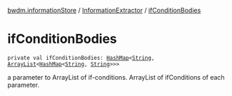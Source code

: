 [bwdm.informationStore](../index.md) / [InformationExtractor](index.md) / [ifConditionBodies](./if-condition-bodies.md)

# ifConditionBodies

`private val ifConditionBodies: `[`HashMap`](https://kotlinlang.org/api/latest/jvm/stdlib/kotlin.collections/-hash-map/index.html)`<`[`String`](https://kotlinlang.org/api/latest/jvm/stdlib/kotlin/-string/index.html)`, `[`ArrayList`](https://kotlinlang.org/api/latest/jvm/stdlib/kotlin.collections/-array-list/index.html)`<`[`HashMap`](https://kotlinlang.org/api/latest/jvm/stdlib/kotlin.collections/-hash-map/index.html)`<`[`String`](https://kotlinlang.org/api/latest/jvm/stdlib/kotlin/-string/index.html)`, `[`String`](https://kotlinlang.org/api/latest/jvm/stdlib/kotlin/-string/index.html)`>>>`

a parameter to ArrayList of if-conditions.
ArrayList of ifConditions of each parameter.


